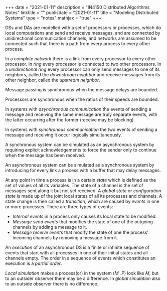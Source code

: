 +++
date = "2021-01-11"
description = "IN4150 Distributed Algorithms Notes"
linktitle = ""
publisdate = "2021-01-11"
title = "Modeling Distributed Systems"
type = "notes"
mathjax = "true"
+++

DSs and DAs are modelled with a set of processors or processes, which do local computations and send and receive messages,
and are connected by unidirectional communication channels, and networks are assumed to be connected such that there is a
path from every process to every other process.

In a _complete network_ there is a link from every processor to every other processor.
In  _ring_ every processor is connected to two other processors. In a _unidirectional ring_ every processor can only
send messages to one of its neighbors, called the _downstream neighbor_ and receive messages from its other neighbor,
called the _upstream neighbor_.

Message passing is synchronous when the message delays are bounded.

Processors are synchronous when the ratios of their speeds are bounded.

In systems with _asynchronous communication_ the events of sending a message and receiving the same message are truly
separate events, with the latter occurring after the former (receive may be blocking).

In systems with _synchronous communication_ the two events of sending a message and receiving it occur logically simultaneously.

A synchronous system can be simulated as an asynchronous system by requiring explicit acknowledgements to force the sender
only to continue when the message has been received.

An asynchronous system can be simulated as a synchronous system by introducing for every link a process with a buffer that
may delay messages.

At any point in time a process is in a certain _state_ which is defined as the set of values of all its variables.
The state of a channel is the set of messages sent along it but not yet received.
A _global state_ or _configuration state_ is made up of the joint local states of all its processes and channels. A state
change is then called a _transition_, which are caused by _events_ in one or more processes.
There are three types of events:

- _Internal events_ in a process only causes its local state to be modified.
- _Message send events_ that modifies the state of one of the outgoing channels by adding a message to it.
- _Message receive events_ that modify the state of one the process' incoming channels by removing a message from it.

An _execution_ of an asynchronous DS is a finite or infinite sequence of events that start with all processes in one
of their initial states and all channels empty. The order in a sequence of events which constitutes an execution is a
_partial order_.

_Local simulation_ makes a process(or) in the system $(M',P)$ look like $M$, but to an outsider observer there may be a
difference. In _global simulation_ also to an outside observer there is no difference.
